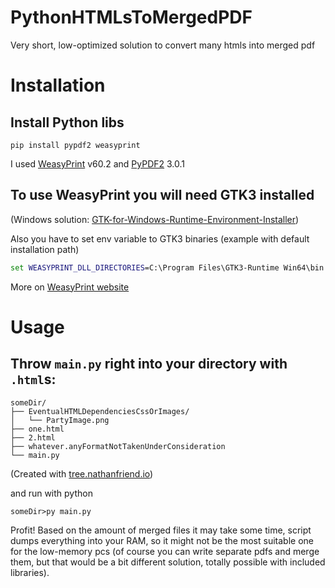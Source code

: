 # PythonHTMLsToMergedPDF
Very short, low-optimized solution to convert many htmls into merged pdf

# Installation
## Install Python libs
```
pip install pypdf2 weasyprint
```
I used [WeasyPrint](https://weasyprint.org/) v60.2 and [PyPDF2](https://pypdf2.readthedocs.io/en/latest/index.html) 3.0.1
## To use WeasyPrint you will need GTK3 installed 
(Windows solution: [GTK-for-Windows-Runtime-Environment-Installer](https://github.com/tschoonj/GTK-for-Windows-Runtime-Environment-Installer))

Also you have to set env variable to GTK3 binaries (example with default installation path)
```cmd
set WEASYPRINT_DLL_DIRECTORIES=C:\Program Files\GTK3-Runtime Win64\bin
```

More on [WeasyPrint website](https://doc.courtbouillon.org/weasyprint/stable/first_steps.html#windows)

# Usage
## Throw `main.py` right into your directory with `.html`s:
```
someDir/
├── EventualHTMLDependenciesCssOrImages/
│   └── PartyImage.png
├── one.html
├── 2.html
├── whatever.anyFormatNotTakenUnderConsideration
└── main.py
```
(Created with [tree.nathanfriend.io](https://tree.nathanfriend.io/))

and run with python
```
someDir>py main.py
```
Profit!
Based on the amount of merged files it may take some time, script dumps everything into your RAM, so it might not be the most suitable one for the low-memory pcs (of course you can write separate pdfs and merge them, but that would be a bit different solution, totally possible with included libraries).
